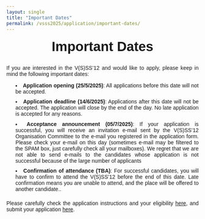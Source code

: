 ```yaml
---
layout: single
title: "Important Dates"
permalink: /vsss2025/application/important-dates/
---
```


<style>
  .home-container {
    text-align: center;
    font-family: sans-serif;
  }
  .main-heading {
    font-size: 2.5em;
    text-align: center;
    margin-top: 0.5em;
    margin-bottom: 0.2em;
  }
  .sub-heading {
    font-size: 1.2em;
    margin-bottom: 0.5em;
  }
  .date-location {
    margin-bottom: 1.5em;
  }
  .nav-button {
    display: inline-block;
    padding: 10px 20px;
    margin: 0 10px 20px 10px;
    background-color: #007bff;
    color: white;
    text-decoration: none;
    border-radius: 5px;
    border: none;
    cursor: pointer;
    font-size: 1em;
  }
  .nav-button:hover {
    background-color: #0056b3;
  }
  .home-image {
    max-width: 100%;
    height: auto;
    border-radius: 8px;
    margin-bottom: 2em;
  }
  .section {
    margin: 2em 0;
    text-align: justify;
  }
  .section img {
     max-width: 100%;
     height: auto;
     border-radius: 8px;
  }
  .section-button {
     margin-top: 1em;
  }
  .section ul {
     list-style-position: inside;
     text-align: justify;
     margin-bottom: 1.5em;
  }
  .section li {
     margin-bottom: 0.75em;
  }
  .numbered-list {
     list-style: none;          /* Remove default numbering */
     counter-reset: my-counter; /* Initialize a counter */
}
.numbered-list li::before {
     counter-increment: my-counter; /* Increment the counter for each list item */
     content: "(" counter(my-counter) ") "; /* Display the counter with parentheses */
     margin-right: 5px;      /* Add some space after the number */
     margin-bottom: 1.5em
}
</style>

<div class="home-container">
    <h1 class="main-heading" text-align = "center">
         Important Dates
    </h1>
    <div class="section">
        <p> 
            If you are interested in the V(S)SS’12 and would like to apply, please keep in mind the following important dates: 
        </p>
        <ul>
            <li><strong>Application opening (25/5/2025)</strong>: All applications before this date will not be accepted.</li>
            <li><strong>Application deadline (14/6/2025)</strong>: Applications after this date will not be accepted. The application will close by the end of the day. No late application is accepted for any reasons.</li>
            <li><strong>Acceptance announcement (05/7/2025)</strong>: If your application is successful, you will receive an invitation e-mail sent by the V(S)SS’12 Organisation Committee to the e-mail you registered in the application form. Please check your e-mail on this day (sometimes e-mail may be filtered to the SPAM box, just carefully check all your mailboxes). We regret that we are not able to send e-mails to the candidates whose application is not successful because of the large number of applicants</li>
            <li><strong>Confirmation of attendance (TBA)</strong>: For successful candidates, you will have to confirm to attend the V(S)SS’12 before the end of this date. Late confirmation means you are unable to attend, and the place will be offered to another candidate.</strong>.</li>
        </ul>
        <p>
            Please carefully check the application instructions and your eligibility <a href="/vsss2025/application/eligibility/"><u>here</u></a>, and submit your application <a href="/application/apply-now/"><u>here</u></a>.
        </p>
    </div>

</div>